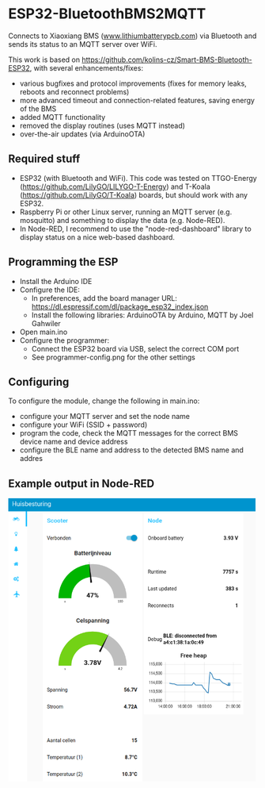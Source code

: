 # ESP32-BluetoothBMS2MQTT

Connects to Xiaoxiang BMS (www.lithiumbatterypcb.com) via Bluetooth and sends its status to an MQTT server over WiFi.

This work is based on https://github.com/kolins-cz/Smart-BMS-Bluetooth-ESP32, with several enhancements/fixes:
* various bugfixes and protocol improvements (fixes for memory leaks, reboots and reconnect problems)
* more advanced timeout and connection-related features, saving energy of the BMS
* added MQTT functionality
* removed the display routines (uses MQTT instead)
* over-the-air updates (via ArduinoOTA)

## Required stuff
* ESP32 (with Bluetooth and WiFi). This code was tested on TTGO-Energy (https://github.com/LilyGO/LILYGO-T-Energy) and T-Koala (https://github.com/LilyGO/T-Koala) boards, but should work with any ESP32.
* Raspberry Pi or other Linux server, running an MQTT server (e.g. mosquitto) and something to display the data (e.g. Node-RED).
* In Node-RED, I recommend to use the "node-red-dashboard" library to display status on a nice web-based dashboard.

## Programming the ESP
* Install the Arduino IDE
* Configure the IDE:
	* In preferences, add the board manager URL: https://dl.espressif.com/dl/package_esp32_index.json
	* Install the following libraries: ArduinoOTA by Arduino, MQTT by Joel Gahwiler
* Open main.ino
* Configure the programmer:
	* Connect the ESP32 board via USB, select the correct COM port
	* See programmer-config.png for the other settings

## Configuring
To configure the module, change the following in main.ino:
* configure your MQTT server and set the node name
* configure your WiFi (SSID + password)
* program the code, check the MQTT messages for the correct BMS device name and device address
* configure the BLE name and address to the detected BMS name and addres

## Example output in Node-RED
<img src="Example implementation Node-RED.png" width="500px"></br>
